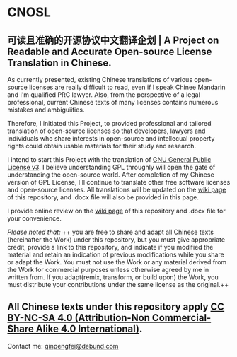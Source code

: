 # CNOSL
可读且准确的开源协议中文翻译企划 | A Project on Readable and Accurate Open-source License Translation in Chinese.
------------

As currently presented, existing Chinese translations of various open-source licenses are really difficult to read, even if I speak Chinee Mandarin and I'm qualified PRC lawyer. Also, from the perspective of a legal professional, current Chinese texts of many licenses contains numerous mistakes and ambiguiities.  

Therefore, I initiated this Project, to provided professional and tailored  translation of open-source licenses so that developers, lawyers and individuals who share interests in open-source and intellecual property rights could obtain usable materials for their study and research.

I intend to start this Project with the translation of [GNU General Public License v3](https://www.gnu.org/licenses/gpl-3.0.html). I believe understanding GPL throughly will open the gate of understanding the open-source world. After completion of my Chinese version of GPL License, I'll continue to translate other free software licenses and open-source licenses. All translations will be updated on the [wiki page](https://github.com/ireia/CNOSL/wiki) of this repository, and .docx file will also be provided in this page.

I provide online review on the [wiki page](https://github.com/ireia/CNOSL/wiki) of this repository and .docx file for your convenience.

*Please noted that:* ++ you are free to share and adapt all Chinese texts (hereinafter the Work) under this repository, but you must give appropriate credit, provide a link to this repository, and indicate if you modified the material and retain an indication of previous modifications while you share or adapt the Work. You must not use the Work or any material derived from the Work for commercial purposes unless otherwise agreed by me in written from.  If you adapt(remix, transform, or build upon) the Work, you must distribute your contributions under the same license as the original.++  

All Chinese texts under this repository apply [CC BY-NC-SA 4.0 (Attribution-Non Commercial-Share Alike 4.0 International)](https://creativecommons.org/licenses/by-nc-sa/4.0/).
------------

Contact me:
qinpengfei@debund.com
